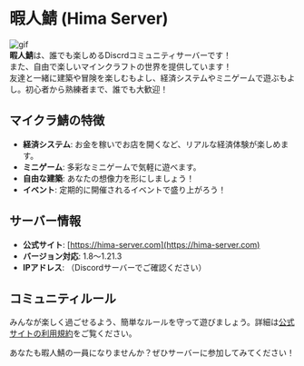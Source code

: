# 暇人鯖 (Hima Server)
![gif](https://hima.otoneko.jp/banner.gif)<br>
**暇人鯖**は、誰でも楽しめるDiscrdコミュニティサーバーです！<br>
また、自由で楽しいマインクラフトの世界を提供しています！  <br>
友達と一緒に建築や冒険を楽しむもよし、経済システムやミニゲームで遊ぶもよし。初心者から熟練者まで、誰でも大歓迎！<br>

## マイクラ鯖の特徴

- **経済システム**: お金を稼いでお店を開くなど、リアルな経済体験が楽しめます。
- **ミニゲーム**: 多彩なミニゲームで気軽に遊べます。
- **自由な建築**: あなたの想像力を形にしましょう！
- **イベント**: 定期的に開催されるイベントで盛り上がろう！

## サーバー情報

- **公式サイト**: [https://hima-server.com](https://hima-server.com)
- **バージョン対応**: 1.8～1.21.3
- **IPアドレス**: （Discordサーバーでご確認ください）

## コミュニティルール

みんなが楽しく過ごせるよう、簡単なルールを守って遊びましょう。詳細は[公式サイトの利用規約](https://www.hima-server.com/terms-and-conditions)をご覧ください。

あなたも暇人鯖の一員になりませんか？ぜひサーバーに参加してみてください！
